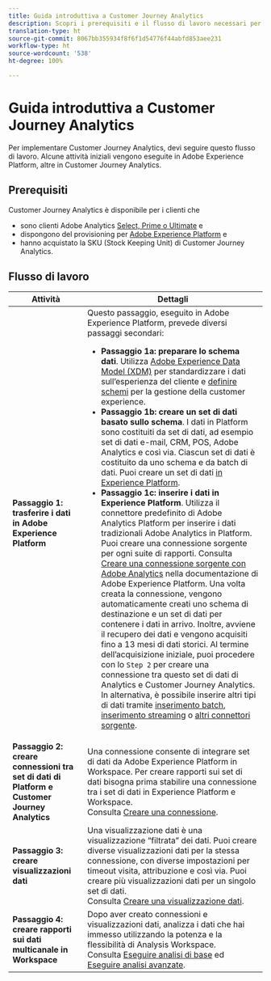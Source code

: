 ```yaml
---
title: Guida introduttiva a Customer Journey Analytics
description: Scopri i prerequisiti e il flusso di lavoro necessari per implementare Customer Journey Analytics.
translation-type: ht
source-git-commit: 8067bb355934f8f6f1d54776f44abfd853aee231
workflow-type: ht
source-wordcount: '538'
ht-degree: 100%

---
```



# Guida introduttiva a Customer Journey Analytics

Per implementare Customer Journey Analytics, devi seguire questo flusso di lavoro. Alcune attività iniziali vengono eseguite in Adobe Experience Platform, altre in Customer Journey Analytics.

## Prerequisiti

Customer Journey Analytics è disponibile per i clienti che

* sono clienti Adobe Analytics [Select, Prime o Ultimate](https://www.adobe.com/it/analytics/compare-adobe-analytics-packages.html) e
* dispongono del provisioning per [Adobe Experience Platform](https://www.adobe.com/it/experience-platform.html) e
* hanno acquistato la SKU (Stock Keeping Unit) di Customer Journey Analytics.

## Flusso di lavoro

| Attività | Dettagli |
|---|---|
| **Passaggio 1: trasferire i dati in Adobe Experience Platform** | Questo passaggio, eseguito in Adobe Experience Platform, prevede diversi passaggi secondari:<ul><li>**Passaggio 1a: preparare lo schema dati**. Utilizza [Adobe Experience Data Model (XDM)](https://docs.adobe.com/content/help/it-IT/experience-platform/xdm/home.html) per standardizzare i dati sull’esperienza del cliente e [definire schemi](https://docs.adobe.com/content/help/it-IT/experience-platform/tutorials/home.html#!api-specification/markdown/narrative/tutorials/schema_editor_tutorial/schema_editor_tutorial.md) per la gestione della customer experience.</li><li>**Passaggio 1b: creare un set di dati basato sullo schema**. I dati in Platform sono costituiti da set di dati, ad esempio set di dati e-mail, CRM, POS, Adobe Analytics e così via. Ciascun set di dati è costituito da uno schema e da batch di dati. Puoi creare un set di dati [in Experience Platform](https://docs.adobe.com/content/help/it-IT/experience-platform/tutorials/home.html#!api-specification/markdown/narrative/tutorials/creating_a_dataset_tutorial/creating_a_dataset_tutorial.md).</li><li>**Passaggio 1c: inserire i dati in Experience Platform**. Utilizza il connettore predefinito di Adobe Analytics Platform per inserire i dati tradizionali Adobe Analytics in Platform. Puoi creare una connessione sorgente per ogni suite di rapporti. Consulta [Creare una connessione sorgente con Adobe Analytics](https://docs.adobe.com/content/help/it-IT/experience-platform/tutorials/home.html#!api-specification/markdown/narrative/tutorials/sources_tutorial/adobe-analytics-ui-tutorial.md) nella documentazione di Adobe Experience Platform. Una volta creata la connessione, vengono automaticamente creati uno schema di destinazione e un set di dati per contenere i dati in arrivo. Inoltre, avviene il recupero dei dati e vengono acquisiti fino a 13 mesi di dati storici. Al termine dell’acquisizione iniziale, puoi procedere con lo `Step 2` per creare una connessione tra questo set di dati di Analytics e Customer Journey Analytics. In alternativa, è possibile inserire altri tipi di dati tramite [inserimento batch](https://docs.adobe.com/content/help/it-IT/experience-platform/ingestion/home.html#!api-specification/markdown/narrative/technical_overview/ingest_architectural_overview/ingest_architectural_overview.md), [inserimento streaming](https://docs.adobe.com/content/help/it-IT/experience-platform/ingestion/home.html#!api-specification/markdown/narrative/technical_overview/streaming_ingest/streaming_ingest_overview.md) o [altri connettori sorgente](https://docs.adobe.com/content/help/it-IT/experience-platform/ingestion/home.html#!api-specification/markdown/narrative/technical_overview/acp_connectors_overview/acp-connectors-overview.md).</li></ul> |
| **Passaggio 2: creare connessioni tra set di dati di Platform e Customer Journey Analytics** | Una connessione consente di integrare set di dati da Adobe Experience Platform in Workspace. Per creare rapporti sui set di dati bisogna prima stabilire una connessione tra i set di dati in Experience Platform e Workspace.<br>Consulta [Creare una connessione](/help/connections/create-connection.md). |
| **Passaggio 3: creare visualizzazioni dati** | Una visualizzazione dati è una visualizzazione “filtrata” dei dati. Puoi creare diverse visualizzazioni dati per la stessa connessione, con diverse impostazioni per timeout visita, attribuzione e così via. Puoi creare più visualizzazioni dati per un singolo set di dati.<br>Consulta [Creare una visualizzazione dati](/help/data-views/create-dataview.md). |
| **Passaggio 4: creare rapporti sui dati multicanale in Workspace** | Dopo aver creato connessioni e visualizzazioni dati, analizza i dati che hai immesso utilizzando la potenza e la flessibilità di Analysis Workspace.<br>Consulta [Eseguire analisi di base](/help/analysis-workspace/perform-basic-analysis.md) ed [Eseguire analisi avanzate](/help/analysis-workspace/perform-adv-analysis.md). |
